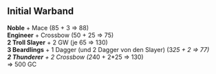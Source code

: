 ## Initial Warband
**Noble** + Mace (85 + 3 => 88)  
**Engineer** + Crossbow (50 + 25 => 75)  
**2 Troll Slayer** + 2 GW (je 65 => 130)  
**3 Beardlings** + 1 Dagger (und 2 Dagger von den Slayer) (3*25 + 2 => 77)  
**2 Thunderer** + 2 Crossbow (2*40 + 2*25 => 130)  
=> 500 GC
